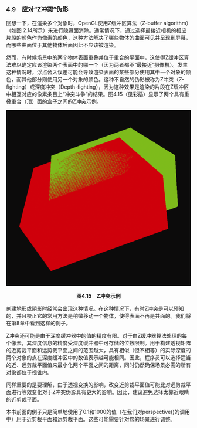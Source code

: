 ### 4.9　应对“Z冲突”伪影

回想一下，在渲染多个对象时，OpenGL使用Z缓冲区算法（Z-buffer algorithm）（如图 2.14所示）来进行隐藏面消除。通常情况下，通过选择最接近相机的相应片段的颜色作为像素的颜色，这种方法解决了哪些物体的曲面可见并呈现到屏幕，而哪些曲面位于其他物体后面因此不应该被渲染。

然而，有时候场景中的两个物体表面重叠并位于重合的平面中，这使得Z缓冲区算法难以确定应该渲染两个表面中的哪一个（因为两者都不“最接近”摄像机）。发生这种情况时，浮点舍入误差可能会导致渲染表面的某些部分使用其中一个对象的颜色，而其他部分则使用另一个对象的颜色。这种不自然的伪影被称为Z冲突（Z-fighting）或深度冲突（Depth-fighting），因为这种效果是渲染的片段在Z缓冲区中相互对应的像素条目上“冲突斗争”的结果。图4.15（见彩插）显示了两个具有重叠重合（顶）面的盒子之间的Z冲突示例。

![115.png](../images/115.png)
<center class="my_markdown"><b class="my_markdown">图4.15　Z冲突示例</b></center>

创建地形或阴影时经常会出现这种情况。在这种情况下，有时Z冲突是可以预知的，并且校正它的常用方法是稍微移动一个物体，使得表面不再是共面的。我们将在第8章中看到这样的例子。

Z冲突还可能是由于深度缓冲器中的值的精度有限。对于由Z缓冲器算法处理的每个像素，其深度信息的精度受深度缓冲器中可存储的位数限制。用于构建透视矩阵的近剪裁平面和远剪裁平面之间的范围越大，具有相似（但不相等）的实际深度的两个对象的点在深度缓冲区中的数值表示越可能相同。因此，程序员可以选择适当的近、远剪裁平面值来最小化两个平面之间的距离，同时仍然确保场景必需的所有对象都位于视锥内。

同样重要的是要理解，由于透视变换的影响，改变近剪裁平面值可能比对远剪裁平面进行等效变化对于Z冲突伪影具有更大的影响。因此，建议避免选择太靠近眼睛的近剪裁平面。

本书前面的例子只是简单地使用了0.1和1000的值（在我们对perspective()的调用中）用于近剪裁平面和远剪裁平面。这些可能需要针对您的场景进行调整。


